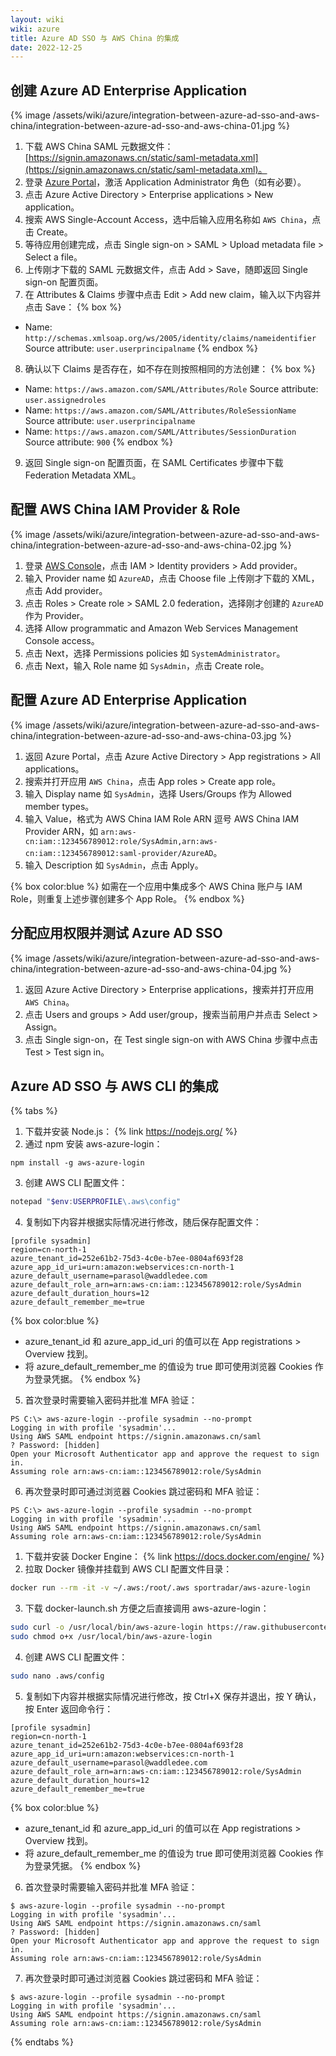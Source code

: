 ```yaml
---
layout: wiki
wiki: azure
title: Azure AD SSO 与 AWS China 的集成
date: 2022-12-25
---
```


## 创建 Azure AD Enterprise Application

{% image /assets/wiki/azure/integration-between-azure-ad-sso-and-aws-china/integration-between-azure-ad-sso-and-aws-china-01.jpg %}

1. 下载 AWS China SAML 元数据文件：[https://signin.amazonaws.cn/static/saml-metadata.xml](https://signin.amazonaws.cn/static/saml-metadata.xml)。
2. 登录 [Azure Portal](https://portal.azure.com/)，激活 Application Administrator 角色（如有必要）。
3. 点击 Azure Active Directory > Enterprise applications > New application。
4. 搜索 AWS Single-Account Access，选中后输入应用名称如 `AWS China`，点击 Create。
5. 等待应用创建完成，点击 Single sign-on > SAML > Upload metadata file > Select a file。
6. 上传刚才下载的 SAML 元数据文件，点击 Add > Save，随即返回 Single sign-on 配置页面。
7. 在 Attributes & Claims 步骤中点击 Edit > Add new claim，输入以下内容并点击 Save：
{% box %}
- Name: `http://schemas.xmlsoap.org/ws/2005/identity/claims/nameidentifier`
Source attribute: `user.userprincipalname`
{% endbox %}
8. 确认以下 Claims 是否存在，如不存在则按照相同的方法创建：
{% box %}
- Name: `https://aws.amazon.com/SAML/Attributes/Role`
Source attribute: `user.assignedroles`
- Name: `https://aws.amazon.com/SAML/Attributes/RoleSessionName`
Source attribute: `user.userprincipalname`
- Name: `https://aws.amazon.com/SAML/Attributes/SessionDuration`
Source attribute: `900`
{% endbox %}
9. 返回 Single sign-on 配置页面，在 SAML Certificates 步骤中下载 Federation Metadata XML。

## 配置 AWS China IAM Provider & Role

{% image /assets/wiki/azure/integration-between-azure-ad-sso-and-aws-china/integration-between-azure-ad-sso-and-aws-china-02.jpg %}

1. 登录 [AWS Console](https://console.amazonaws.cn/)，点击 IAM > Identity providers > Add provider。
2. 输入 Provider name 如 `AzureAD`，点击 Choose file 上传刚才下载的 XML，点击 Add provider。
3. 点击 Roles > Create role > SAML 2.0 federation，选择刚才创建的 `AzureAD` 作为 Provider。
4. 选择 Allow programmatic and Amazon Web Services Management Console access。
5. 点击 Next，选择 Permissions policies 如 `SystemAdministrator`。
6. 点击 Next，输入 Role name 如 `SysAdmin`，点击 Create role。

## 配置 Azure AD Enterprise Application

{% image /assets/wiki/azure/integration-between-azure-ad-sso-and-aws-china/integration-between-azure-ad-sso-and-aws-china-03.jpg %}

1. 返回 Azure Portal，点击 Azure Active Directory > App registrations > All applications。
2. 搜索并打开应用 `AWS China`，点击 App roles > Create app role。
3. 输入 Display name 如 `SysAdmin`，选择 Users/Groups 作为 Allowed member types。
4. 输入 Value，格式为 AWS China IAM Role ARN 逗号 AWS China IAM Provider ARN，如 `arn:aws-cn:iam::123456789012:role/SysAdmin,arn:aws-cn:iam::123456789012:saml-provider/AzureAD`。
5. 输入 Description 如 `SysAdmin`，点击 Apply。

{% box color:blue %}
如需在一个应用中集成多个 AWS China 账户与 IAM Role，则重复上述步骤创建多个 App Role。
{% endbox %}

## 分配应用权限并测试 Azure AD SSO

{% image /assets/wiki/azure/integration-between-azure-ad-sso-and-aws-china/integration-between-azure-ad-sso-and-aws-china-04.jpg %}

1. 返回 Azure Active Directory > Enterprise applications，搜索并打开应用 `AWS China`。
2. 点击 Users and groups > Add user/group，搜索当前用户并点击 Select > Assign。
3. 点击 Single sign-on，在 Test single sign-on with AWS China 步骤中点击 Test > Test sign in。

## Azure AD SSO 与 AWS CLI 的集成

{% tabs %}
<!-- tab Windows -->
1. 下载并安装 Node.js：
{% link https://nodejs.org/ %}
2. 通过 npm 安装 aws-azure-login：
```
npm install -g aws-azure-login
```
3. 创建 AWS CLI 配置文件：
```powershell
notepad "$env:USERPROFILE\.aws\config"
```
4. 复制如下内容并根据实际情况进行修改，随后保存配置文件：
```
[profile sysadmin]
region=cn-north-1
azure_tenant_id=252e61b2-75d3-4c0e-b7ee-0804af693f28
azure_app_id_uri=urn:amazon:webservices:cn-north-1
azure_default_username=parasol@waddledee.com
azure_default_role_arn=arn:aws-cn:iam::123456789012:role/SysAdmin
azure_default_duration_hours=12
azure_default_remember_me=true
```
{% box color:blue %}
- azure_tenant_id 和 azure_app_id_uri 的值可以在 App registrations > Overview 找到。
- 将 azure_default_remember_me 的值设为 true 即可使用浏览器 Cookies 作为登录凭据。
{% endbox %}
5. 首次登录时需要输入密码并批准 MFA 验证：
```
PS C:\> aws-azure-login --profile sysadmin --no-prompt
Logging in with profile 'sysadmin'...
Using AWS SAML endpoint https://signin.amazonaws.cn/saml
? Password: [hidden]
Open your Microsoft Authenticator app and approve the request to sign in​.​
Assuming role arn:aws-cn:iam::123456789012:role/SysAdmin
```
6. 再次登录时即可通过浏览器 Cookies 跳过密码和 MFA 验证：
```
PS C:\> aws-azure-login --profile sysadmin --no-prompt
Logging in with profile 'sysadmin'...
Using AWS SAML endpoint https://signin.amazonaws.cn/saml
Assuming role arn:aws-cn:iam::123456789012:role/SysAdmin
```
<!-- tab Linux -->
1. 下载并安装 Docker Engine：
{% link https://docs.docker.com/engine/ %}
2. 拉取 Docker 镜像并挂载到 AWS CLI 配置文件目录：
```bash
docker run --rm -it -v ~/.aws:/root/.aws sportradar/aws-azure-login
```
3. 下载 docker-launch.sh 方便之后直接调用 aws-azure-login：
```bash
sudo curl -o /usr/local/bin/aws-azure-login https://raw.githubusercontent.com/sportradar/aws-azure-login/main/docker-launch.sh -L
sudo chmod o+x /usr/local/bin/aws-azure-login
```
4. 创建 AWS CLI 配置文件：
```bash
sudo nano .aws/config
```
5. 复制如下内容并根据实际情况进行修改，按 Ctrl+X 保存并退出，按 Y 确认，按 Enter 返回命令行：
```
[profile sysadmin]
region=cn-north-1
azure_tenant_id=252e61b2-75d3-4c0e-b7ee-0804af693f28
azure_app_id_uri=urn:amazon:webservices:cn-north-1
azure_default_username=parasol@waddledee.com
azure_default_role_arn=arn:aws-cn:iam::123456789012:role/SysAdmin
azure_default_duration_hours=12
azure_default_remember_me=true
```
{% box color:blue %}
- azure_tenant_id 和 azure_app_id_uri 的值可以在 App registrations > Overview 找到。
- 将 azure_default_remember_me 的值设为 true 即可使用浏览器 Cookies 作为登录凭据。
{% endbox %}
6. 首次登录时需要输入密码并批准 MFA 验证：
```
$ aws-azure-login --profile sysadmin --no-prompt
Logging in with profile 'sysadmin'...
Using AWS SAML endpoint https://signin.amazonaws.cn/saml
? Password: [hidden]
Open your Microsoft Authenticator app and approve the request to sign in​.​
Assuming role arn:aws-cn:iam::123456789012:role/SysAdmin
```
7. 再次登录时即可通过浏览器 Cookies 跳过密码和 MFA 验证：
```
$ aws-azure-login --profile sysadmin --no-prompt
Logging in with profile 'sysadmin'...
Using AWS SAML endpoint https://signin.amazonaws.cn/saml
Assuming role arn:aws-cn:iam::123456789012:role/SysAdmin
```
{% endtabs %}
